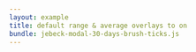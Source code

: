 ```yaml
---
layout: example
title: default range & average overlays to on
bundle: jebeck-modal-30-days-brush-ticks.js
---
```

